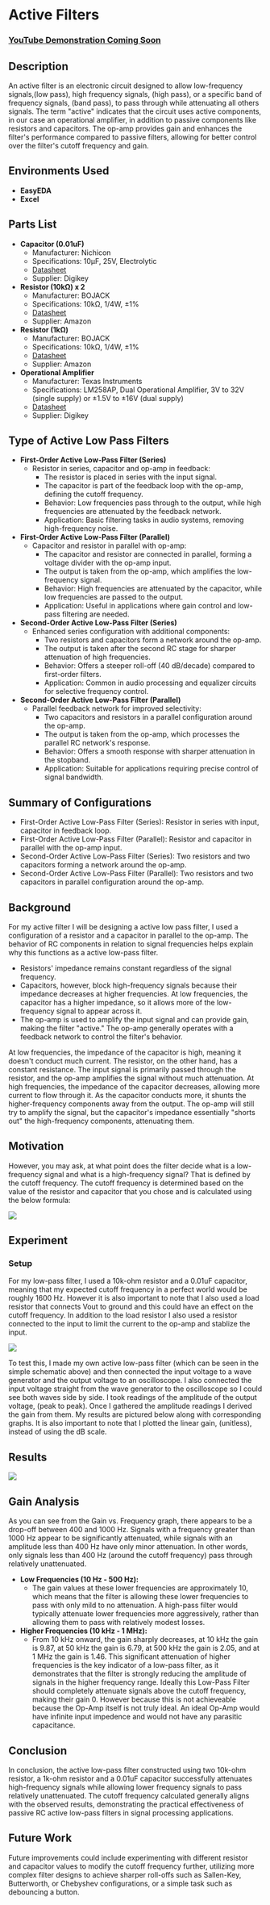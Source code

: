 <h1>Active Filters</h1>

### [YouTube Demonstration Coming Soon](INSERTLINK)

<h2>Description</h2>
<p>An active filter is an electronic circuit designed to allow low-frequency signals,(low pass), high frequency signals, (high pass), or a specific band of frequency signals, (band pass), to pass through while attenuating all others signals. The term "active" indicates that the circuit uses active components, in our case an operational amplifier, in addition to passive components like resistors and capacitors. The op-amp provides gain and enhances the filter's performance compared to passive filters, allowing for better control over the filter's cutoff frequency and gain.</p>

<h2>Environments Used</h2>
<ul>
  <li><b>EasyEDA</b></li>
  <li><b>Excel</b></li>
</ul>

<h2>Parts List</h2>
<ul>
  <li><strong>Capacitor (0.01uF)</strong>
    <ul>
      <li>Manufacturer: Nichicon</li>
      <li>Specifications: 10µF, 25V, Electrolytic</li>
      <li><a href="https://www.digikey.com/en/products/detail/nichicon/UCS2G100MPD1TD/3768673">Datasheet</a></li>
      <li>Supplier: Digikey</li>
    </ul>
  </li>
  <li><strong>Resistor (10kΩ) x 2</strong>
    <ul>
      <li>Manufacturer: BOJACK</li>
      <li>Specifications: 10kΩ, 1/4W, ±1%</li>
      <li><a href="https://www.amazon.com/BOJACK-Values-Resistor-Resistors-Assortment/dp/B08FD1XVL6/ref" target="_blank">Datasheet</a></li>
      <li>Supplier: Amazon</li>
    </ul>
  </li>
  <li><strong>Resistor (1kΩ)</strong>
    <ul>
      <li>Manufacturer: BOJACK</li>
      <li>Specifications: 10kΩ, 1/4W, ±1%</li>
      <li><a href="https://www.amazon.com/BOJACK-Values-Resistor-Resistors-Assortment/dp/B08FD1XVL6/ref" target="_blank">Datasheet</a></li>
      <li>Supplier: Amazon</li>
    </ul>
  </li>
  <li><strong>Operational Amplifier</strong>
    <ul>
      <li>Manufacturer: Texas Instruments</li>
      <li>Specifications: LM258AP, Dual Operational Amplifier, 3V to 32V (single supply) or ±1.5V to ±16V (dual supply)</li>
      <li><a href="https://www.digikey.com/en/products/detail/texas-instruments/LM258AP/1510009" target="_blank">Datasheet</a></li>
      <li>Supplier: Digikey</li>
    </ul>
  </li>
</ul>

<h2>Type of Active Low Pass Filters</h2>
<ul>
  <li><strong>First-Order Active Low-Pass Filter (Series)</strong>
  <ul>
      <li>Resistor in series, capacitor and op-amp in feedback:
      <ul>
          <li>The resistor is placed in series with the input signal.</li>
          <li>The capacitor is part of the feedback loop with the op-amp, defining the cutoff frequency.</li>
          <li>Behavior: Low frequencies pass through to the output, while high frequencies are attenuated by the feedback network.</li>
          <li>Application: Basic filtering tasks in audio systems, removing high-frequency noise.</li>
      </ul>
      </li>
  </ul>
  </li>             
  <li><strong>First-Order Active Low-Pass Filter (Parallel)</strong>
  <ul>
      <li>Capacitor and resistor in parallel with op-amp:
      <ul>
          <li>The capacitor and resistor are connected in parallel, forming a voltage divider with the op-amp input.</li>
          <li>The output is taken from the op-amp, which amplifies the low-frequency signal.</li>
          <li>Behavior: High frequencies are attenuated by the capacitor, while low frequencies are passed to the output.</li>
          <li>Application: Useful in applications where gain control and low-pass filtering are needed.</li>
      </ul>
      </li>
  </ul>
  </li>
  <li><strong>Second-Order Active Low-Pass Filter (Series)</strong>
  <ul>
      <li>Enhanced series configuration with additional components:
      <ul>
          <li>Two resistors and capacitors form a network around the op-amp.</li>
          <li>The output is taken after the second RC stage for sharper attenuation of high frequencies.</li>
          <li>Behavior: Offers a steeper roll-off (40 dB/decade) compared to first-order filters.</li>
          <li>Application: Common in audio processing and equalizer circuits for selective frequency control.</li>
      </ul>
      </li>
  </ul>
  </li>
  <li><strong>Second-Order Active Low-Pass Filter (Parallel)</strong>
  <ul>
      <li>Parallel feedback network for improved selectivity:
      <ul>
          <li>Two capacitors and resistors in a parallel configuration around the op-amp.</li>
          <li>The output is taken from the op-amp, which processes the parallel RC network's response.</li>
          <li>Behavior: Offers a smooth response with sharper attenuation in the stopband.</li>
          <li>Application: Suitable for applications requiring precise control of signal bandwidth.</li>
      </ul>
      </li>
  </ul>
  </li>
</ul>

<h2>Summary of Configurations</h2>
<ul>
  <li>First-Order Active Low-Pass Filter (Series): Resistor in series with input, capacitor in feedback loop.</li>
  <li>First-Order Active Low-Pass Filter (Parallel): Resistor and capacitor in parallel with the op-amp input.</li>
  <li>Second-Order Active Low-Pass Filter (Series): Two resistors and two capacitors forming a network around the op-amp.</li>
  <li>Second-Order Active Low-Pass Filter (Parallel): Two resistors and two capacitors in  parallel configuration around the op-amp.</li>
</ul>

<h2>Background</h2>
<p>For my active filter I will be designing a active low pass filter, I used a configuration of a resistor and a capacitor in parallel to the op-amp. The behavior of RC components in relation to signal frequencies helps explain why this functions as a active low-pass filter.</p>
<ul>
  <li>Resistors' impedance remains constant regardless of the signal frequency.</li>
  <li>Capacitors, however, block high-frequency signals because their impedance decreases at higher frequencies. At low frequencies, the capacitor has a higher impedance, so it allows more of the low-frequency signal to appear across it.</li>
  <li>The op-amp is used to amplify the input signal and can provide gain, making the filter "active." The op-amp generally operates with a feedback network to control the filter's behavior.</li>
</ul>
<p>At low frequencies, the impedance of the capacitor is high, meaning it doesn't conduct much current. The resistor, on the other hand, has a constant resistance. The input signal is primarily passed through the resistor, and the op-amp amplifies the signal without much attenuation. At high frequencies, the impedance of the capacitor decreases, allowing more current to flow through it. As the capacitor conducts more, it shunts the higher-frequency components away from the output. The op-amp will still try to amplify the signal, but the capacitor's impedance essentially "shorts out" the high-frequency components, attenuating them.</p>

<h2>Motivation</h2>
<p>However, you may ask, at what point does the filter decide what is a low-frequency signal and what is a high-frequency signal? That is defined by the cutoff frequency. The cutoff frequency is determined based on the value of the resistor and capacitor that you chose and is calculated using the below formula:</p>
<img src="https://github.com/user-attachments/assets/51e86869-7400-42ba-883b-bc56991d7783"/>

<h2>Experiment</h2>
<h3>Setup</h3>
<p>For my low-pass filter, I used a 10k-ohm resistor and a 0.01uF capacitor, meaning that my expected cutoff frequency in a perfect world would be roughly 1600 Hz. However it is also important to note that I also used a load resistor that connects Vout to ground and this could have an effect on the cutoff frequency. In addition to the load resistor I also used a resistor connected to the input to limit the current to the op-amp and stablize the input.</p>
<img src="/Active_Low_Pass.png"/>
<p>To test this, I made my own active low-pass filter (which can be seen in the simple schematic above) and then connected the input voltage to a wave generator and the output voltage to an oscilloscope. I also connected the input voltage straight from the wave generator to the oscilloscope so I could see both waves side by side. I took readings of the amplitude of the output voltage, (peak to peak). Once I gathered the amplitude readings I derived the gain from them. My results are pictured below along with corresponding graphs. It is also important to note that I plotted the linear gain, (unitless), instead of using the dB scale.</p>

<h2>Results</h2>
<img src="/Active_Low_Pass_Findings.png"/>

<h2>Gain Analysis</h2>
<p>As you can see from the Gain vs. Frequency graph, there appears to be a drop-off between 400 and 1000 Hz. Signals with a frequency greater than 1000 Hz appear to be significantly attenuated, while signals with an amplitude less than 400 Hz have only minor attenuation. In other words, only signals less than 400 Hz (around the cutoff frequency) pass through relatively unattenuated.</p>
<ul>
  <li><strong>Low Frequencies (10 Hz - 500 Hz):</strong>
    <ul>
      <li>The gain values at these lower frequencies are approximately 10, which means that the filter is allowing these lower frequencies to pass with only mild to no attenuation. A high-pass filter would typically attenuate lower frequencies more aggressively, rather than allowing them to pass with relatively modest losses.</li>
    </ul>
  </li>
  <li><strong>Higher Frequencies (10 kHz - 1 MHz):</strong>
    <ul>
      <li>From 10 kHz onward, the gain sharply decreases, at 10 kHz the gain is 9.87, at 50 kHz the gain is 6.79, at 500 kHz the gain is 2.05, and at 1 MHz the gain is 1.46. This significant attenuation of higher frequencies is the key indicator of a low-pass filter, as it demonstrates that the filter is strongly reducing the amplitude of signals in the higher frequency range. Ideally this Low-Pass Filter should completely attenuate signals above the cutoff frequency, making their gain 0. However because this is not achieveable because the Op-Amp itself is not truly ideal. An ideal Op-Amp would have infinite input impedence and would not have any parasitic capacitance.</li>
    </ul>
  </li>
</ul>

<h2>Conclusion</h2>
<p>In conclusion, the active low-pass filter constructed using two 10k-ohm resistor, a 1k-ohm resistor and a 0.01uF capacitor successfully attenuates high-frequency signals while allowing lower frequency signals to pass relatively unattenuated. The cutoff frequency calculated generally aligns with the observed results, demonstrating the practical effectiveness of passive RC active low-pass filters in signal processing applications.</p>

<h2>Future Work</h2>
<p>Future improvements could include experimenting with different resistor and capacitor values to modify the cutoff frequency further, utilizing more complex filter designs to achieve sharper roll-offs such as Sallen-Key, Butterworth, or Chebyshev configurations, or a simple task such as debouncing a button.</p>
